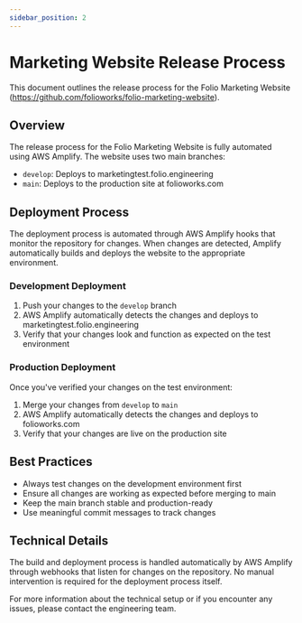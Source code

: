```yaml
---
sidebar_position: 2
---
```


# Marketing Website Release Process

This document outlines the release process for the Folio Marketing Website (https://github.com/folioworks/folio-marketing-website).

## Overview

The release process for the Folio Marketing Website is fully automated using AWS Amplify. The website uses two main branches:
- `develop`: Deploys to marketingtest.folio.engineering
- `main`: Deploys to the production site at folioworks.com

## Deployment Process

The deployment process is automated through AWS Amplify hooks that monitor the repository for changes. When changes are detected, Amplify automatically builds and deploys the website to the appropriate environment.

### Development Deployment

1. Push your changes to the `develop` branch
2. AWS Amplify automatically detects the changes and deploys to marketingtest.folio.engineering
3. Verify that your changes look and function as expected on the test environment

### Production Deployment

Once you've verified your changes on the test environment:

1. Merge your changes from `develop` to `main`
2. AWS Amplify automatically detects the changes and deploys to folioworks.com
3. Verify that your changes are live on the production site

## Best Practices

- Always test changes on the development environment first
- Ensure all changes are working as expected before merging to main
- Keep the main branch stable and production-ready
- Use meaningful commit messages to track changes

## Technical Details

The build and deployment process is handled automatically by AWS Amplify through webhooks that listen for changes on the repository. No manual intervention is required for the deployment process itself.

For more information about the technical setup or if you encounter any issues, please contact the engineering team. 